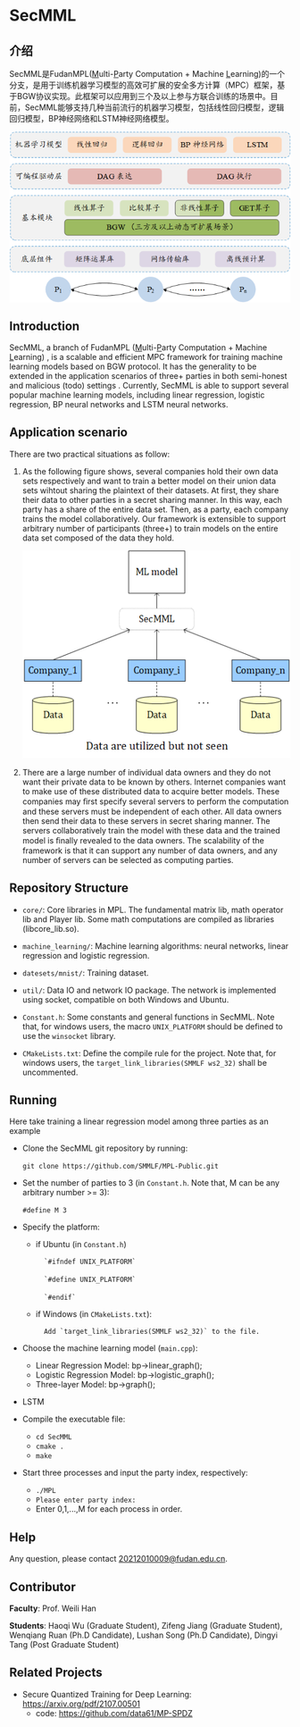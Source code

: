 # SecMML

## 介绍
SecMML是FudanMPL(<u>M</u>ulti-<u>P</u>arty Computation + Machine <u>L</u>earning)的一个分支，是用于训练机器学习模型的高效可扩展的安全多方计算（MPC）框架，基于BGW协议实现。此框架可以应用到三个及以上参与方联合训练的场景中。目前，SecMML能够支持几种当前流行的机器学习模型，包括线性回归模型，逻辑回归模型，BP神经网络和LSTM神经网络模型。

<img src="SecMML_arch.png" alt="arch" align=center>

## Introduction
  SecMML, a branch of FudanMPL (<u>M</u>ulti-<u>P</u>arty Computation + Machine <u>L</u>earning) , is a scalable and efficient MPC framework for training machine learning models based on BGW protocol.
It has the generality to be extended in the application scenarios of three+ parties in both semi-honest and malicious (todo) settings .
Currently, SecMML is able to support several popular machine learning models, including linear regression, logistic regression, BP neural networks and LSTM neural networks.

## Application scenario

There are two practical situations as follow:

1. As the following figure shows, several companies hold their own data sets respectively and want to train a better model on their union data sets wihtout sharing the plaintext of their datasets. At first, they share their data to other parties in a secret sharing manner. In this way, each party has a share of the entire data set. Then, as a party, each company trains the model collaboratively.  Our framework is extensible to support arbitrary number of participants (three+) to train models on the entire data set composed of the data they hold. 

    ![scenario](scenario_sample.png)

2. There are a large number of individual data owners and they do not want their private data to be known by others. Internet companies want to make use of these distributed data to acquire better models. These companies may ﬁrst specify several servers to perform the computation and these servers must be independent of each other. All data owners then send their data to these servers in secret sharing manner. The servers collaboratively train the model with these data and the trained model is ﬁnally revealed to the data owners. The scalability of the framework is that it can support any number of data owners, and any number of servers can be selected as computing parties. 

## Repository Structure

* `core/`: Core libraries in MPL. The fundamental matrix lib, math operator lib and Player lib.  Some math computations are compiled as libraries (libcore_lib.so).

* `machine_learning/`: Machine learning algorithms: neural networks, linear regression and logistic regression.

* `datesets/mnist/`: Training dataset.

* `util/`: Data IO and network IO package. The network is implemented using socket, compatible on both Windows and Ubuntu.

* `Constant.h`: Some constants and general functions in SecMML. Note that, for windows users, the macro `UNIX_PLATFORM` should be defined to use the `winsocket` library.

* `CMakeLists.txt`: Define the compile rule for the project. Note that, for windows users, the `target_link_libraries(SMMLF ws2_32)` shall be uncommented.

## Running

Here take training a linear regression model among three parties as an example

* Clone the SecMML git repository by running:

  `git clone https://github.com/SMMLF/MPL-Public.git`

* Set the number of parties to 3 (in `Constant.h`. Note that, M can be any arbitrary number >= 3):
  
  `#define M 3`

* Specify the platform:
    - if Ubuntu  (in `Constant.h`)
    
            `#ifndef UNIX_PLATFORM`
    
            `#define UNIX_PLATFORM`
            
            `#endif`
    - if Windows (in `CMakeLists.txt`):

            Add `target_link_libraries(SMMLF ws2_32)` to the file.

* Choose the machine learning model (`main.cpp`):
    - Linear Regression Model: bp->linear_graph();
    - Logistic Regression Model: bp->logistic_graph();
    - Three-layer Model: bp->graph();
- LSTM
    
* Compile the executable file:
    - `cd SecMML`
    - `cmake .`
    - `make`

* Start three processes and input the party index, respectively:
    - `./MPL`
    - `Please enter party index:`
    - Enter 0,1,...,M for each process in order.

## Help

Any question, please contact 20212010009@fudan.edu.cn.

## Contributor

**Faculty**: Prof. Weili Han

**Students**: Haoqi Wu (Graduate Student), Zifeng Jiang (Graduate Student), Wenqiang Ruan (Ph.D Candidate), Lushan Song (Ph.D Candidate), Dingyi Tang (Post Graduate Student)

## Related Projects

* Secure Quantized Training for Deep Learning: https://arxiv.org/pdf/2107.00501  
    - code: https://github.com/data61/MP-SPDZ




